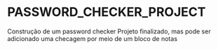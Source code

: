 # PASSWORD_CHECKER_PROJECT
Construção de um password checker
Projeto finalizado, mas pode ser adicionado uma checagem por meio de um bloco de notas
